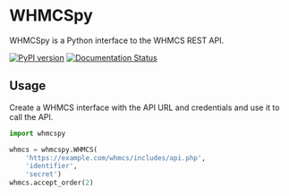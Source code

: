 # WHMCSpy

WHMCSpy is a Python interface to the WHMCS REST API.

[![PyPI version](https://badge.fury.io/py/whmcspy.svg)](https://badge.fury.io/py/whmcspy)
[![Documentation Status](https://readthedocs.org/projects/whmcspy/badge/?version=latest)](https://whmcspy.readthedocs.io/en/latest/?badge=latest)

## Usage

Create a WHMCS interface with the API URL and credentials and use it to
call the API.

```python
import whmcspy

whmcs = whmcspy.WHMCS(
    'https://example.com/whmcs/includes/api.php',
    'identifier',
    'secret')
whmcs.accept_order(2)
```
